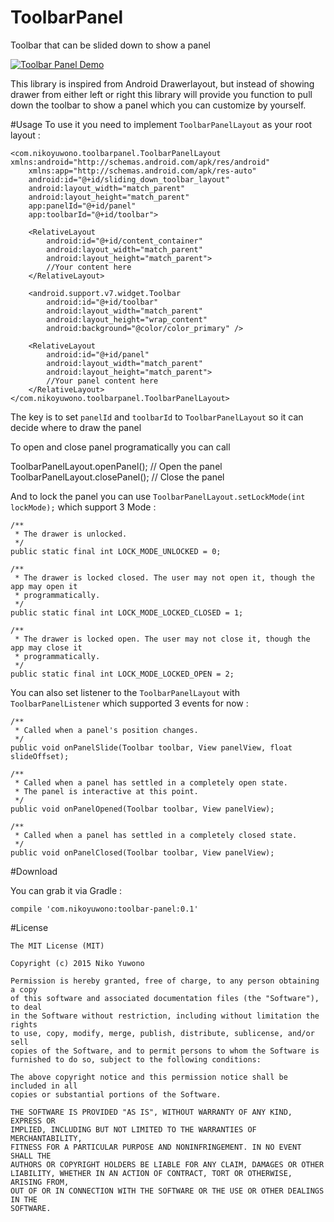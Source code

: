 # ToolbarPanel
Toolbar that can be slided down to show a panel

[![Toolbar Panel Demo](http://img.youtube.com/vi/KTPwKYvP6OI/0.jpg)](http://www.youtube.com/watch?v=KTPwKYvP6OI)

This library is inspired from Android Drawerlayout, but instead of showing drawer from either left or right this library will provide you function to pull down the toolbar to show a panel which you can customize by yourself.

#Usage
To use it you need to implement `ToolbarPanelLayout` as your root layout :

```
<com.nikoyuwono.toolbarpanel.ToolbarPanelLayout xmlns:android="http://schemas.android.com/apk/res/android"
    xmlns:app="http://schemas.android.com/apk/res-auto"
    android:id="@+id/sliding_down_toolbar_layout"
    android:layout_width="match_parent"
    android:layout_height="match_parent"
    app:panelId="@+id/panel"
    app:toolbarId="@+id/toolbar">

    <RelativeLayout
        android:id="@+id/content_container"
        android:layout_width="match_parent"
        android:layout_height="match_parent">
        //Your content here
    </RelativeLayout>

    <android.support.v7.widget.Toolbar
        android:id="@+id/toolbar"
        android:layout_width="match_parent"
        android:layout_height="wrap_content"
        android:background="@color/color_primary" />

    <RelativeLayout
        android:id="@+id/panel"
        android:layout_width="match_parent"
        android:layout_height="match_parent">
        //Your panel content here
    </RelativeLayout>
</com.nikoyuwono.toolbarpanel.ToolbarPanelLayout>
```

The key is to set `panelId` and `toolbarId` to `ToolbarPanelLayout` so it can decide where to draw the panel

To open and close panel programatically you can call

ToolbarPanelLayout.openPanel(); // Open the panel
ToolbarPanelLayout.closePanel(); // Close the panel

And to lock the panel you can use `ToolbarPanelLayout.setLockMode(int lockMode);`
which support 3 Mode :

```
/**
 * The drawer is unlocked.
 */
public static final int LOCK_MODE_UNLOCKED = 0;

/**
 * The drawer is locked closed. The user may not open it, though the app may open it
 * programmatically.
 */
public static final int LOCK_MODE_LOCKED_CLOSED = 1;

/**
 * The drawer is locked open. The user may not close it, though the app may close it
 * programmatically.
 */
public static final int LOCK_MODE_LOCKED_OPEN = 2;
```

You can also set listener to the `ToolbarPanelLayout` with `ToolbarPanelListener` which supported 3 events for now :

```
/**
 * Called when a panel's position changes.
 */
public void onPanelSlide(Toolbar toolbar, View panelView, float slideOffset);

/**
 * Called when a panel has settled in a completely open state.
 * The panel is interactive at this point.
 */
public void onPanelOpened(Toolbar toolbar, View panelView);

/**
 * Called when a panel has settled in a completely closed state.
 */
public void onPanelClosed(Toolbar toolbar, View panelView);
```

#Download

You can grab it via Gradle :

```
compile 'com.nikoyuwono:toolbar-panel:0.1'
```

#License

    The MIT License (MIT)

    Copyright (c) 2015 Niko Yuwono

    Permission is hereby granted, free of charge, to any person obtaining a copy
    of this software and associated documentation files (the "Software"), to deal
    in the Software without restriction, including without limitation the rights
    to use, copy, modify, merge, publish, distribute, sublicense, and/or sell
    copies of the Software, and to permit persons to whom the Software is
    furnished to do so, subject to the following conditions:

    The above copyright notice and this permission notice shall be included in all
    copies or substantial portions of the Software.

    THE SOFTWARE IS PROVIDED "AS IS", WITHOUT WARRANTY OF ANY KIND, EXPRESS OR
    IMPLIED, INCLUDING BUT NOT LIMITED TO THE WARRANTIES OF MERCHANTABILITY,
    FITNESS FOR A PARTICULAR PURPOSE AND NONINFRINGEMENT. IN NO EVENT SHALL THE
    AUTHORS OR COPYRIGHT HOLDERS BE LIABLE FOR ANY CLAIM, DAMAGES OR OTHER
    LIABILITY, WHETHER IN AN ACTION OF CONTRACT, TORT OR OTHERWISE, ARISING FROM,
    OUT OF OR IN CONNECTION WITH THE SOFTWARE OR THE USE OR OTHER DEALINGS IN THE
    SOFTWARE.


